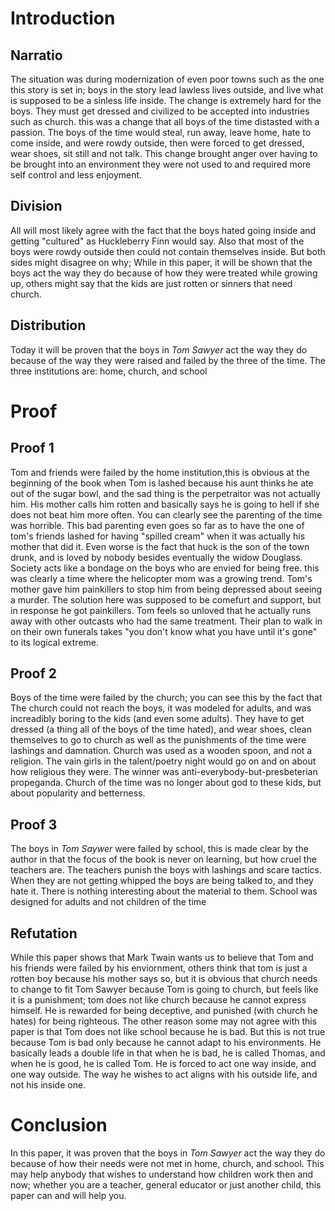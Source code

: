 # Introduction

## Narratio

The situation was during modernization of even poor towns such as the one this story is set in; boys in the story lead lawless lives outside, and live what is supposed to be a sinless life inside. The change is extremely hard for the boys. They must get dressed and civilized to be accepted into industries such as church. this was a change that all boys of the time distasted with a passion. The boys of the time would steal, run away, leave home, hate to come inside, and were rowdy outside, then were forced to get dressed, wear shoes, sit still and not talk. This change brought anger over having to be brought into an environment they were not used to and required more self control and less enjoyment.

## Division


All will most likely agree with the fact that the boys hated going inside and getting "cultured" as Huckleberry Finn would say. Also that most of the boys were rowdy outside then could not contain themselves inside.  But both sides might disagree on why; While in this paper, it will be shown that the boys act the way they do because of how they were treated while growing up, others might say that the kids are just rotten or sinners that need church.

## Distribution

Today it will be proven that the boys in _Tom Sawyer_ act the way they do because of the way they were raised and failed by the three of the time. The three institutions are: home, church, and school


# Proof

## Proof 1

Tom and friends were failed by the home institution,this is obvious at the beginning of the book when Tom is lashed because his aunt thinks he ate out of the sugar bowl, and the sad thing is the perpetraitor was not actually him. His mother calls him rotten and basically says he is going to hell if she does not beat him more often. You can clearly see the parenting of the time was horrible. This bad parenting even goes so far as to have the one of tom's friends lashed for having "spilled cream" when it was actually his mother that did it. Even worse is the fact that huck is the son of the town drunk, and is loved by nobody besides eventually the widow Douglass. Society acts like a bondage on the boys who are envied for being free. this was clearly a time where the helicopter mom was a growing trend. Tom's mother gave him painkillers to stop him from being depressed about seeing a murder. The solution here was supposed to be comefurt and support, but in response he got painkillers. Tom feels so unloved that he actually runs away with other outcasts who had the same treatment. Their plan to walk in on their own funerals takes "you don't know what you have until it's gone" to its logical extreme.

## Proof 2

Boys of the time were failed by the church; you can see this by the fact that The church could not reach the boys, it was modeled for adults, and was increadibly boring to the kids (and even some adults). They have to get dressed (a thing all of the boys of the time hated), and wear shoes, clean themselves to go to church as well as the punishments of the time were lashings and damnation. Church was used as a wooden spoon, and not a religion. The vain girls in the talent/poetry night would go on and on about how religious they were. The winner was anti-everybody-but-presbeterian propeganda. Church of the time was no longer about god to these kids, but about popularity and betterness.

## Proof 3

The boys in _Tom Saywer_ were failed by school, this is made clear by the author in that the focus of the book is never on learning, but how cruel the teachers are. The teachers punish the boys with lashings and scare tactics. When they are not getting whipped the boys are being talked to, and they hate it. There is nothing interesting about the material to them. School was designed for adults and not children of the time

## Refutation

While this paper shows that Mark Twain wants us to believe that Tom and his friends were failed by his enviornment, others think that tom is just a rotten boy because his mother says so, but it is obvious that church needs to change to fit Tom Sawyer because Tom is going to church, but feels like it is a punishment; tom does not like church because he cannot express himself. He is rewarded for being deceptive, and punished (with church he hates) for being righteous.
The other reason some may not agree with this paper is that Tom does not like school because he is bad. But this is not true because Tom is bad only because he cannot adapt to his environments. He basically leads a double life in that when he is bad, he is called Thomas, and when he is good, he is called Tom. He is forced to act one way inside, and one way outside. The way he wishes to act aligns with his outside life, and not his inside one.



# Conclusion

In this paper, it was proven that the boys in _Tom Sawyer_ act the way they do because of how their needs were not met in home, church, and school. This may help anybody that wishes to understand how children work then and now; whether you are a teacher, general educator or just another child, this paper can and will help you.


